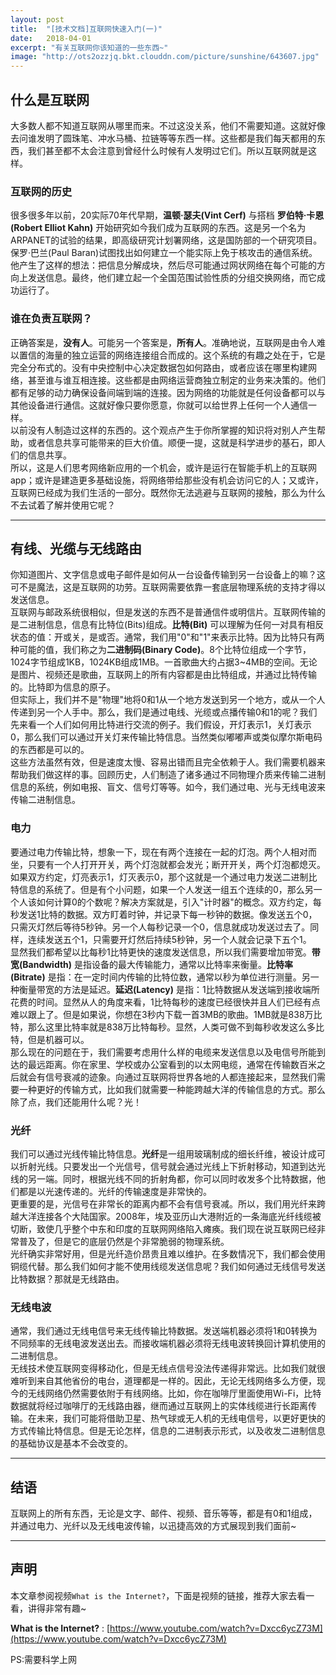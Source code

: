 ```yaml
---
layout: post
title:  "[技术文档]互联网快速入门(一)"
date:   2018-04-01
excerpt: "有关互联网你该知道的一些东西~"
image: "http://ots2ozzjq.bkt.clouddn.com/picture/sunshine/643607.jpg"
---
```


## 什么是互联网
大多数人都不知道互联网从哪里而来。不过这没关系，他们不需要知道。这就好像去问谁发明了圆珠笔、冲水马桶、拉链等等东西一样。这些都是我们每天都用的东西，我们甚至都不太会注意到曾经什么时候有人发明过它们。所以互联网就是这样。    
### 互联网的历史
很多很多年以前，20实际70年代早期，**温顿·瑟夫(Vint Cerf)** 与搭档 **罗伯特·卡恩(Robert Elliot Kahn)** 开始研究如今我们成为互联网的东西。这是另一个名为ARPANET的试验的结果，即高级研究计划署网络，这是国防部的一个研究项目。保罗·巴兰(Paul Baran)试图找出如何建立一个能实际上免于核攻击的通信系统。他产生了这样的想法：把信息分解成块，然后尽可能通过网状网络在每个可能的方向上发送信息。最终，他们建立起一个全国范围试验性质的分组交换网络，而它成功运行了。  
### 谁在负责互联网？  
正确答案是，**没有人**。可能另一个答案是，**所有人**。准确地说，互联网是由令人难以置信的海量的独立运营的网络连接组合而成的。这个系统的有趣之处在于，它是完全分布式的。没有中央控制中心决定数据包如何路由，或者应该在哪里构建网络，甚至谁与谁互相连接。这些都是由网络运营商独立制定的业务来决策的。他们都有足够的动力确保设备间端到端的连接。因为网络的功能就是任何设备都可以与其他设备进行通信。这就好像只要你愿意，你就可以给世界上任何一个人通信一样。  
以前没有人制造过这样的东西的。这个观点产生于你所掌握的知识将对别人产生帮助，或者信息共享可能带来的巨大价值。顺便一提，这就是科学进步的基石，即人们的信息共享。  
所以，这是人们思考网络新应用的一个机会，或许是运行在智能手机上的互联网app；或许是建造更多基础设施，将网络带给那些没有机会访问它的人；又或许，互联网已经成为我们生活的一部分。既然你无法逃避与互联网的接触，那么为什么不去试着了解并使用它呢？  

---
## 有线、光缆与无线路由
你知道图片、文字信息或电子邮件是如何从一台设备传输到另一台设备上的嘛？这可不是魔法，这是互联网的功劳。互联网需要依靠一套底层物理系统的支持才得以发送信息。  
互联网与邮政系统很相似，但是发送的东西不是普通信件或明信片。互联网传输的是二进制信息，信息有比特位(Bits)组成。**比特(Bit)** 可以理解为任何一对具有相反状态的值：开或关，是或否。通常，我们用"0"和"1"来表示比特。因为比特只有两种可能的值，我们称之为**二进制码(Binary Code)**。8个比特位组成一个字节，1024字节组成1KB，1024KB组成1MB。一首歌曲大约占据3~4MB的空间。无论是图片、视频还是歌曲，互联网上的所有内容都是由比特组成，并通过比特传输的。比特即为信息的原子。  
但实际上，我们并不是"物理"地将0和1从一个地方发送到另一个地方，或从一个人传递到另一个人手中。那么，我们是通过电线、光缆或点播传输0和1的呢？我们先来看一个人们如何用比特进行交流的例子。我们假设，开灯表示1，关灯表示0，那么我们可以通过开关灯来传输比特信息。当然类似嘟嘟声或类似摩尔斯电码的东西都是可以的。   
这些方法虽然有效，但是速度太慢、容易出错而且完全依赖于人。我们需要机器来帮助我们做这样的事。回顾历史，人们制造了诸多通过不同物理介质来传输二进制信息的系统，例如电报、盲文、信号灯等等。如今，我们通过电、光与无线电波来传输二进制信息。  
### 电力
要通过电力传输比特，想象一下，现在有两个连接在一起的灯泡。两个人相对而坐，只要有一个人打开开关，两个灯泡就都会发光；断开开关，两个灯泡都熄灭。如果双方约定，灯亮表示1，灯灭表示0，那个这就是一个通过电力发送二进制比特信息的系统了。但是有个小问题，如果一个人发送一组五个连续的0，那么另一个人该如何计算0的个数呢？解决方案就是，引入"计时器"的概念。双方约定，每秒发送1比特的数据。双方盯着时钟，并记录下每一秒钟的数据。像发送五个0，只需灭灯然后等待5秒钟。另一个人每秒记录一个0，信息就成功发送过去了。同样，连续发送五个1，只需要开灯然后持续5秒钟，另一个人就会记录下五个1。  
显然我们都希望以比每秒1比特更快的速度发送信息，所以我们需要增加带宽。**带宽(Bandwidth)** 是指设备的最大传输能力，通常以比特率来衡量。**比特率(Bitrate)** 是指：在一定时间内传输的比特位数，通常以秒为单位进行测量。另一种衡量带宽的方法是延迟。**延迟(Latency)** 是指：1比特数据从发送端到接收端所花费的时间。显然从人的角度来看，1比特每秒的速度已经很快并且人们已经有点难以跟上了。但是如果说，你想在3秒内下载一首3MB的歌曲。1MB就是838万比特，那么这里比特率就是838万比特每秒。显然，人类可做不到每秒收发这么多比特，但是机器可以。  
那么现在的问题在于，我们需要考虑用什么样的电缆来发送信息以及电信号所能到达的最远距离。你在家里、学校或办公室看到的以太网电缆，通常在传输数百米之后就会有信号衰减的迹象。向通过互联网将世界各地的人都连接起来，显然我们需要一种更好的传输方式，比如我们就需要一种能跨越大洋的传输信息的方式。那么除了点，我们还能用什么呢？光！  
### 光纤
我们可以通过光线传输比特信息。**光纤**是一组用玻璃制成的细长纤维，被设计成可以折射光线。只要发出一个光信号，信号就会通过光线上下折射移动，知道到达光线的另一端。同时，根据光线不同的折射角都，你可以同时收发多个比特数据，他们都是以光速传递的。光纤的传输速度是非常快的。  
更重要的是，光信号在非常长的距离内都不会有信号衰减。所以，我们用光纤来跨越大洋连接各个大陆国家。2008年，埃及亚历山大港附近的一条海底光纤线缆被切断，致使几乎整个中东和印度的互联网网络陷入瘫痪。我们现在说互联网已经非常普及了，但是它的底层仍然是个非常脆弱的物理系统。     
光纤确实非常好用，但是光纤造价昂贵且难以维护。在多数情况下，我们都会使用铜缆代替。那么我们如何才能不使用线缆发送信息呢？我们如何通过无线信号发送比特数据？那就是无线路由。  
### 无线电波
通常，我们通过无线电信号来无线传输比特数据。发送端机器必须将1和0转换为不同频率的无线电波发送出去。而接收端机器必须将无线电波转换回计算机使用的二进制信息。  
无线技术使互联网变得移动化，但是无线点信号没法传递得非常远。比如我们就很难听到来自其他省份的电台，道理都是一样的。因此，无论无线网络多么方便，现今的无线网络仍然需要依附于有线网络。比如，你在咖啡厅里面使用Wi-Fi，比特数据就将经过咖啡厅的无线路由器，继而通过互联网上的实体线缆进行长距离传输。在未来，我们可能将借助卫星、热气球或无人机的无线电信号，以更好更快的方式传输比特信息。但是无论怎样，信息的二进制表示形式，以及收发二进制信息的基础协议是基本不会改变的。  

---
## 结语
互联网上的所有东西，无论是文字、邮件、视频、音乐等等，都是有0和1组成，并通过电力、光纤以及无线电波传输，以迅捷高效的方式展现到我们面前~

---
## 声明
本文章参阅视频`What is the Internet?`，下面是视频的链接，推荐大家去看一看，讲得非常有趣~  

**What is the Internet?** :  [https://www.youtube.com/watch?v=Dxcc6ycZ73M](https://www.youtube.com/watch?v=Dxcc6ycZ73M)  

PS:需要科学上网

